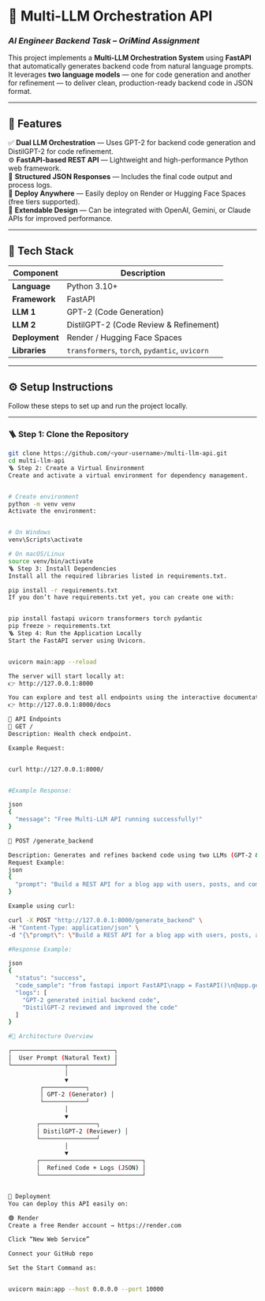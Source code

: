 # 🚀 Multi-LLM Orchestration API  
### *AI Engineer Backend Task – OriMind Assignment*  

This project implements a **Multi-LLM Orchestration System** using **FastAPI** that automatically generates backend code from natural language prompts.  
It leverages **two language models** — one for code generation and another for refinement — to deliver clean, production-ready backend code in JSON format.  

---

## 🧠 Features  

✅ **Dual LLM Orchestration** — Uses GPT-2 for backend code generation and DistilGPT-2 for code refinement.  
⚙️ **FastAPI-based REST API** — Lightweight and high-performance Python web framework.  
🧩 **Structured JSON Responses** — Includes the final code output and process logs.  
🚀 **Deploy Anywhere** — Easily deploy on Render or Hugging Face Spaces (free tiers supported).  
🧠 **Extendable Design** — Can be integrated with OpenAI, Gemini, or Claude APIs for improved performance.  

---

## 🧰 Tech Stack  

| Component | Description |
|------------|-------------|
| **Language** | Python 3.10+ |
| **Framework** | FastAPI |
| **LLM 1** | GPT-2 (Code Generation) |
| **LLM 2** | DistilGPT-2 (Code Review & Refinement) |
| **Deployment** | Render / Hugging Face Spaces |
| **Libraries** | `transformers`, `torch`, `pydantic`, `uvicorn` |

---

## ⚙️ Setup Instructions  

Follow these steps to set up and run the project locally.  

---

### 🪜 Step 1: Clone the Repository  
```bash
git clone https://github.com/<your-username>/multi-llm-api.git
cd multi-llm-api
🪜 Step 2: Create a Virtual Environment
Create and activate a virtual environment for dependency management.


# Create environment
python -m venv venv
Activate the environment:


# On Windows
venv\Scripts\activate

# On macOS/Linux
source venv/bin/activate
🪜 Step 3: Install Dependencies
Install all the required libraries listed in requirements.txt.

pip install -r requirements.txt
If you don’t have requirements.txt yet, you can create one with:


pip install fastapi uvicorn transformers torch pydantic
pip freeze > requirements.txt
🪜 Step 4: Run the Application Locally
Start the FastAPI server using Uvicorn.


uvicorn main:app --reload

The server will start locally at:
👉 http://127.0.0.1:8000

You can explore and test all endpoints using the interactive documentation:
👉 http://127.0.0.1:8000/docs

🧩 API Endpoints
🔹 GET /
Description: Health check endpoint.

Example Request:


curl http://127.0.0.1:8000/


#Example Response:

json
{
  "message": "Free Multi-LLM API running successfully!"
}

🔹 POST /generate_backend

Description: Generates and refines backend code using two LLMs (GPT-2 & DistilGPT-2).
Request Example:
json
{
  "prompt": "Build a REST API for a blog app with users, posts, and comments."
}

Example using curl:

curl -X POST "http://127.0.0.1:8000/generate_backend" \
-H "Content-Type: application/json" \
-d "{\"prompt\": \"Build a REST API for a blog app with users, posts, and comments.\"}"

#Response Example:

json
{
  "status": "success",
  "code_sample": "from fastapi import FastAPI\napp = FastAPI()\n@app.get('/posts')...",
  "logs": [
    "GPT-2 generated initial backend code",
    "DistilGPT-2 reviewed and improved the code"
  ]
}

#🧠 Architecture Overview

┌─────────────────────────────┐
│  User Prompt (Natural Text) │
└───────────────┬─────────────┘
                │
                ▼
         ┌────────────┐
         │ GPT-2 (Generator) │
         └────────────┘
                │
                ▼
        ┌────────────────┐
        │ DistilGPT-2 (Reviewer) │
        └────────────────┘
                │
                ▼
        ┌─────────────────────────────┐
        │  Refined Code + Logs (JSON) │
        └─────────────────────────────┘


🚀 Deployment
You can deploy this API easily on:

🟢 Render
Create a free Render account → https://render.com

Click “New Web Service”

Connect your GitHub repo

Set the Start Command as:


uvicorn main:app --host 0.0.0.0 --port 10000


